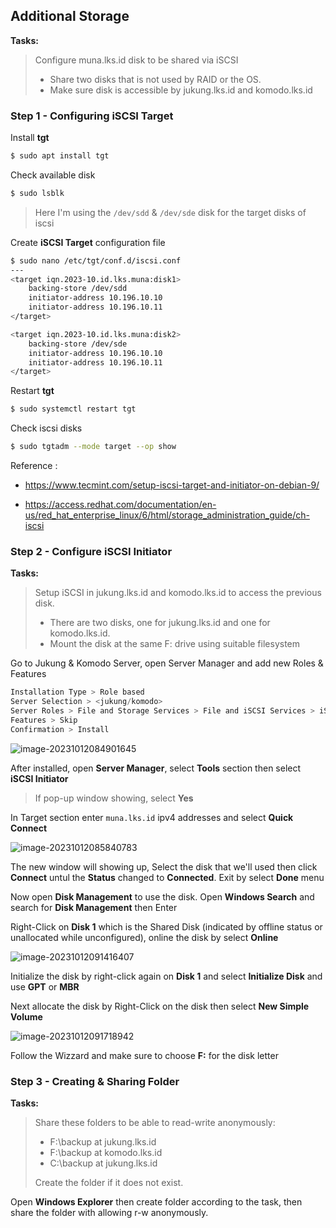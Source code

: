 ## Additional Storage

**Tasks:** 

> Configure muna.lks.id disk to be shared via iSCSI
>
> - Share two disks that is not used by RAID or the OS.
> - Make sure disk is accessible by jukung.lks.id and komodo.lks.id

### Step 1 - Configuring iSCSI Target

Install **tgt**

```bash
$ sudo apt install tgt
```

Check available disk

```bash
$ sudo lsblk
```

> Here I'm using the `/dev/sdd` & `/dev/sde` disk for the target disks of iscsi

Create **iSCSI Target** configuration file

```bash
$ sudo nano /etc/tgt/conf.d/iscsi.conf
---
<target iqn.2023-10.id.lks.muna:disk1>
	backing-store /dev/sdd
	initiator-address 10.196.10.10
	initiator-address 10.196.10.11
</target>

<target iqn.2023-10.id.lks.muna:disk2>
	backing-store /dev/sde
	initiator-address 10.196.10.10
	initiator-address 10.196.10.11
</target>
```

Restart **tgt** 

```bash
$ sudo systemctl restart tgt
```

Check iscsi disks

```bash
$ sudo tgtadm --mode target --op show
```

Reference :

- https://www.tecmint.com/setup-iscsi-target-and-initiator-on-debian-9/

- https://access.redhat.com/documentation/en-us/red_hat_enterprise_linux/6/html/storage_administration_guide/ch-iscsi

### Step 2 - Configure iSCSI Initiator

**Tasks:**

> Setup iSCSI in jukung.lks.id and komodo.lks.id to access the previous disk.
>
> - There are two disks, one for jukung.lks.id and one for komodo.lks.id.
> - Mount the disk at the same F: drive using suitable filesystem

Go to Jukung & Komodo Server, open Server Manager and add new Roles & Features

```kotlin
Installation Type > Role based
Server Selection > <jukung/komodo>
Server Roles > File and Storage Services > File and iSCSI Services > iSCSI Target Server
Features > Skip
Confirmation > Install
```

![image-20231012084901645](https://github.com/diotriandika/learn-networking/assets/109568349/b2a04b1e-a941-4d75-9a0c-4435251aed44)


After installed, open **Server Manager**, select **Tools** section then select **iSCSI Initiator** 

> If pop-up window showing, select **Yes**

In Target section enter `muna.lks.id` ipv4 addresses and select **Quick Connect**

![image-20231012085840783](https://github.com/diotriandika/learn-networking/assets/109568349/11a2eb67-191c-43f2-8949-bb63bc9b8a42)

The new window will showing up, Select the disk that we'll used then click **Connect** untul the **Status** changed to **Connected**. Exit by select **Done** menu

Now open **Disk Management** to use the disk. Open **Windows Search** and search for **Disk Management** then Enter

Right-Click on **Disk 1** which is the Shared Disk (indicated by offline status or unallocated while unconfigured), online the disk by select **Online**

![image-20231012091416407](https://github.com/diotriandika/learn-networking/assets/109568349/320fc6a4-03cf-45a9-b252-c1abb46e9e80)

Initialize the disk by right-click again on **Disk 1** and select **Initialize Disk** and use **GPT** or **MBR** 

Next allocate the disk by Right-Click on the disk then select **New Simple Volume**

![image-20231012091718942](https://github.com/diotriandika/learn-networking/assets/109568349/75abd7f1-a04e-40dc-a30f-75b4e4c331c6)

Follow the Wizzard and make sure to choose **F:** for the disk letter

### Step 3 - Creating & Sharing Folder

**Tasks:**

> Share these folders to be able to read-write anonymously:
>
> - F:\backup at jukung.lks.id
> - F:\backup at komodo.lks.id
> - C:\backup at jukung.lks.id
>
> Create the folder if it does not exist.

Open **Windows Explorer** then create folder according to the task, then share the folder with allowing r-w anonymously.
